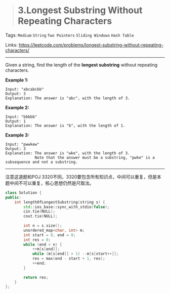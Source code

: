 > # 3.Longest Substring Without Repeating Characters

Tags: `Medium` `String` `Two Pointers` `Sliding Windows` `Hash Table`

Links: <https://leetcode.com/problems/longest-substring-without-repeating-characters/>

------

Given a string, find the length of the **longest substring** without repeating characters.

**Example 1:**

```
Input: "abcabcbb"
Output: 3 
Explanation: The answer is "abc", with the length of 3. 
```

**Example 2:**

```
Input: "bbbbb"
Output: 1
Explanation: The answer is "b", with the length of 1.
```

**Example 3:**

```
Input: "pwwkew"
Output: 3
Explanation: The answer is "wke", with the length of 3. 
             Note that the answer must be a substring, "pwke" is a subsequence and not a substring.
```

-----

注意这道题和POJ 3320不同，3320要包含所有知识点，中间可以重复，但是本题中间不可以重复，核心思想仍然是尺取法。

```c++
class Solution {
public:
    int lengthOfLongestSubstring(string s) {
        std::ios_base::sync_with_stdio(false);
        cin.tie(NULL);
        cout.tie(NULL);
        
        int n = s.size();
        unordered_map<char, int> m;
        int start = 0, end = 0;
        int res = 0;
        while (end < n) {
            ++m[s[end]];
            while (m[s[end]] > 1) --m[s[start++]];
            res = max(end - start + 1, res);
            ++end;
        }
        
        return res;
    }
};
```

